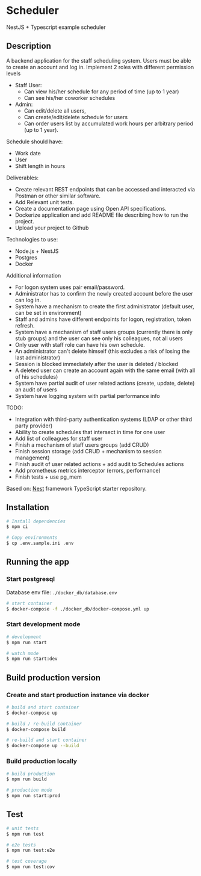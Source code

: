 # Scheduler

NestJS + Typescript example scheduler

## Description

A backend application for the staff scheduling system.
Users must be able to create an account and log in.
Implement 2 roles with different permission levels

- Staff User:
  - Can view his/her schedule for any period of time (up to 1 year)
  - Can see his/her coworker schedules
- Admin:
  - Can edit/delete all users,
  - Can create/edit/delete schedule for users
  - Can order users list by accumulated work hours per arbitrary period (up to 1 year).

Schedule should have:

- Work date
- User
- Shift length in hours

Deliverables:

- Create relevant REST endpoints that can be accessed and interacted via Postman or
other similar software.
- Add Relevant unit tests.
- Create a documentation page using Open API specifications.
- Dockerize application and add README file describing how to run the project.
- Upload your project to Github

Technologies to use:

- Node.js + NestJS
- Postgres
- Docker

Additional information

- For logon system uses pair email/password.
- Administrator has to confirm the newly created account before the user can log in.
- System have a mechanism to create the first administrator (default user, can be set in environment)
- Staff and admins have different endpoints for logon, registration, token refresh.
- System have a mechanism of staff users groups (currently there is only stub groups) and the user can see only his colleagues, not all users
- Only user with staff role can have his own schedule.
- An administrator can't delete himself (this excludes a risk of losing the last administrator)
- Session is blocked immediately after the user is deleted / blocked
- A deleted user can create an account again with the same email (with all of his schedules)
- System have partial audit of user related actions (create, update, delete) an audit of users
- System have logging system with partial performance info

TODO:

- Integration with third-party authentication systems (LDAP or other third party provider)
- Ability to create schedules that intersect in time for one user
- Add list of colleagues for staff user
- Finish a mechanism of staff users groups (add CRUD)
- Finish session storage (add CRUD + mechanism to session management)
- Finish audit of user related actions + add audit to Schedules actions
- Add prometheus metrics interceptor (errors, performance)
- Finish tests + use pg_mem

Based on:
[Nest](https://github.com/nestjs/nest) framework TypeScript starter repository.

## Installation

```bash
# Install dependencies
$ npm ci

# Copy environments
$ cp .env.sample.ini .env
```

## Running the app

### Start postgresql

Database env file:
`./docker_db/database.env`

```bash
# start container
$ docker-compose -f ./docker_db/docker-compose.yml up
```

### Start development mode

```bash
# development
$ npm run start

# watch mode
$ npm run start:dev
```

## Build production version

### Create and start production instance via docker

```bash
# build and start container
$ docker-compose up

# build / re-build container
$ docker-compose build

# re-build and start container
$ docker-compose up --build
```

### Build production locally

```bash
# build production
$ npm run build

# production mode
$ npm run start:prod
```

## Test

```bash
# unit tests
$ npm run test

# e2e tests
$ npm run test:e2e

# test coverage
$ npm run test:cov
```
